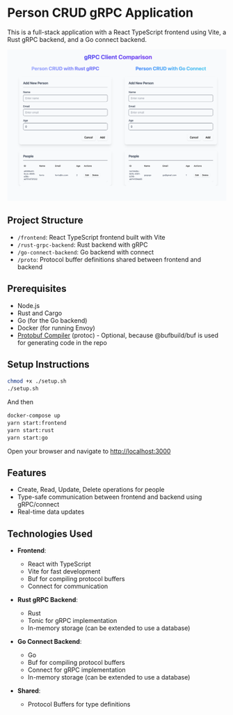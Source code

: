 # Person CRUD gRPC Application

This is a full-stack application with a React TypeScript frontend using Vite, a Rust gRPC backend, and a Go connect backend.

![alt text](image.png)

## Project Structure

- `/frontend`: React TypeScript frontend built with Vite
- `/rust-grpc-backend`: Rust backend with gRPC
- `/go-connect-backend`: Go backend with connect
- `/proto`: Protocol buffer definitions shared between frontend and backend

## Prerequisites

- Node.js
- Rust and Cargo
- Go (for the Go backend)
- Docker (for running Envoy)
- [Protobuf Compiler](https://grpc.io/docs/protoc-installation/) (protoc) - Optional, because @bufbuild/buf is used for generating code in the repo

## Setup Instructions

```bash
chmod +x ./setup.sh
./setup.sh
```

And then

```bash
docker-compose up
yarn start:frontend
yarn start:rust
yarn start:go
```

Open your browser and navigate to [http://localhost:3000](http://localhost:3000)

## Features

- Create, Read, Update, Delete operations for people
- Type-safe communication between frontend and backend using gRPC/connect
- Real-time data updates

## Technologies Used

- **Frontend**:

  - React with TypeScript
  - Vite for fast development
  - Buf for compiling protocol buffers
  - Connect for communication

- **Rust gRPC Backend**:

  - Rust
  - Tonic for gRPC implementation
  - In-memory storage (can be extended to use a database)

- **Go Connect Backend**:

  - Go
  - Buf for compiling protocol buffers
  - Connect for gRPC implementation
  - In-memory storage (can be extended to use a database)

- **Shared**:
  - Protocol Buffers for type definitions
